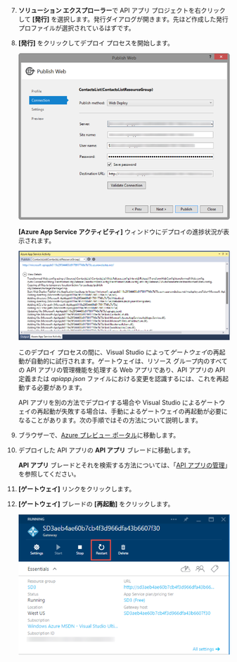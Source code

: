 7. **ソリューション エクスプローラー**で API アプリ プロジェクトを右クリックして **[発行]** を選択します。発行ダイアログが開きます。先ほど作成した発行プロファイルが選択されているはずです。 

9. **[発行]** をクリックしてデプロイ プロセスを開始します。

	![API アプリのデプロイ](./media/app-service-api-pub-web-deploy/26-5-deployment-success-v3.png)

	**[Azure App Service アクティビティ]** ウィンドウにデプロイの進捗状況が表示されます。

	![[Azure App Service アクティビティ] ウィンドウの状態通知](./media/app-service-api-pub-web-deploy/26-5-deployment-success-v4.png)

	このデプロイ プロセスの間に、Visual Studio によって*ゲートウェイ*の再起動が自動的に試行されます。ゲートウェイは、リソース グループ内のすべての API アプリの管理機能を処理する Web アプリであり、API アプリの API 定義または *apiapp.json* ファイルにおける変更を認識するには、これを再起動する必要があります。
 
	API アプリを別の方法でデプロイする場合や Visual Studio によるゲートウェイの再起動が失敗する場合は、手動によるゲートウェイの再起動が必要になることがあります。次の手順ではその方法について説明します。

1. ブラウザーで、[Azure プレビュー ポータル](https://portal.azure.com)に移動します。

2. デプロイした API アプリの **API アプリ** ブレードに移動します。

	**API アプリ** ブレードとそれを検索する方法については、「[API アプリの管理](../articles/app-service-api/app-service-api-manage-in-portal.md)」を参照してください。

4. **[ゲートウェイ]** リンクをクリックします。

3. **[ゲートウェイ]** ブレードの **[再起動]** をクリックします。

	![](./media/app-service-api-pub-web-deploy/restartgateway.png)

<!---HONumber=July15_HO4-->